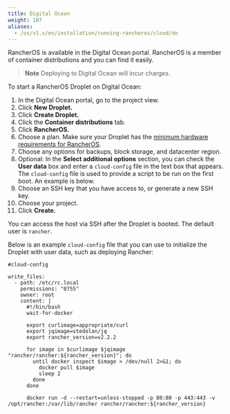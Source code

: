 ```yaml
---
title: Digital Ocean
weight: 107
aliases:
  - /os/v1.x/en/installation/running-rancheros/cloud/do
---
```


RancherOS is available in the Digital Ocean portal. RancherOS is a member of container distributions and you can find it easily.

>**Note**
>Deploying to Digital Ocean will incur charges.

To start a RancherOS Droplet on Digital Ocean:

1. In the Digital Ocean portal, go to the project view.
1. Click **New Droplet.**
1. Click **Create Droplet.**
1. Click the **Container distributions** tab.
1. Click **RancherOS.**
1. Choose a plan. Make sure your Droplet has the [minimum hardware requirements for RancherOS]({{<baseurl>}}/os/v1.x/en/overview/#hardware-requirements).
1. Choose any options for backups, block storage, and datacenter region.
1. Optional: In the **Select additional options** section, you can check the **User data** box and enter a `cloud-config` file in the text box that appears. The `cloud-config` file is used to provide a script to be run on the first boot. An example is below.
1. Choose an SSH key that you have access to, or generate a new SSH key.
1. Choose your project.
1. Click **Create.**


You can access the host via SSH after the Droplet is booted. The default user is `rancher`.

Below is an example `cloud-config` file that you can use to initialize the Droplet with user data, such as deploying Rancher:

```
#cloud-config

write_files:
  - path: /etc/rc.local
    permissions: "0755"
    owner: root
    content: |
      #!/bin/bash
      wait-for-docker

      export curlimage=appropriate/curl
      export jqimage=stedolan/jq
      export rancher_version=v2.2.2

      for image in $curlimage $jqimage "rancher/rancher:${rancher_version}"; do
        until docker inspect $image > /dev/null 2>&1; do
          docker pull $image
          sleep 2
        done
      done

      docker run -d --restart=unless-stopped -p 80:80 -p 443:443 -v /opt/rancher:/var/lib/rancher rancher/rancher:${rancher_version}
```

